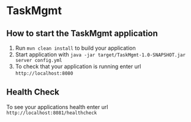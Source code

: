 # TaskMgmt

How to start the TaskMgmt application
---

1. Run `mvn clean install` to build your application
1. Start application with `java -jar target/TaskMgmt-1.0-SNAPSHOT.jar server config.yml`
1. To check that your application is running enter url `http://localhost:8080`

Health Check
---

To see your applications health enter url `http://localhost:8081/healthcheck`
